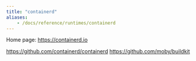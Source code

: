 ```yaml
---
title: "containerd"
aliases:
    - /docs/reference/runtimes/containerd
---
```


Home page: <https://containerd.io>

<https://github.com/containerd/containerd>
<https://github.com/moby/buildkit>
